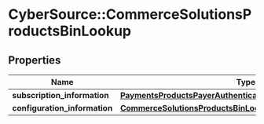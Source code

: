 # CyberSource::CommerceSolutionsProductsBinLookup

## Properties
Name | Type | Description | Notes
------------ | ------------- | ------------- | -------------
**subscription_information** | [**PaymentsProductsPayerAuthenticationSubscriptionInformation**](PaymentsProductsPayerAuthenticationSubscriptionInformation.md) |  | [optional] 
**configuration_information** | [**CommerceSolutionsProductsBinLookupConfigurationInformation**](CommerceSolutionsProductsBinLookupConfigurationInformation.md) |  | [optional] 


